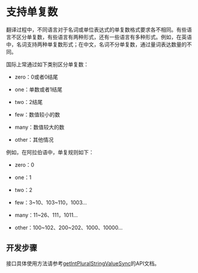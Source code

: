 # 支持单复数

<!--Kit: Localization Kit-->
<!--Subsystem: Global-->
<!--Owner: @yliupy-->
<!--Designer: @sunyaozu-->
<!--Tester: @lpw_work-->
<!--Adviser: @Brilliantry_Rui-->

翻译过程中，不同语言对于名词或单位表达式的单复数格式要求各不相同。有些语言不区分单复数，有些语言有两种形式，还有一些语言有多种形式。例如，在英语中，名词支持两种单复数形式；在中文，名词不分单复数，通过量词表达数量的不同。

国际上常通过如下类别区分单复数：

- zero：0或者0结尾

- one：单数或者1结尾

- two：2结尾

- few：数值较小的数

- many：数值较大的数

- other：其他情况

例如，在阿拉伯语中，单复规则如下：

- zero：0

- one：1

- two：2

- few：3~10、103~110，1003...

- many：11~26、111，1011...

- other：100~102、200~202、1000、10000...

## 开发步骤

接口具体使用方法请参考[getIntPluralStringValueSync](../reference/apis-localization-kit/js-apis-resource-manager.md#getintpluralstringvaluesync18)的API文档。
